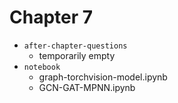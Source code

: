 # Chapter 7

- `after-chapter-questions`
    - temporarily empty
- `notebook`
    - graph-torchvision-model.ipynb
    - GCN-GAT-MPNN.ipynb
